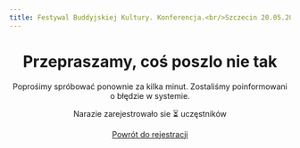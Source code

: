 ```yaml
---
title: Festywal Buddyjskiej Kultury. Konferencja.<br/>Szczecin 20.05.2023
---
```


<script src="https://unpkg.com/htmx.org@1.9.0"></script>
<center>

# Przepraszamy, coś poszlo nie tak

Poprośimy spróbować ponownie za kilka minut. Zostaliśmy poinformowani o błędzie w systemie.

Narazie zarejestrowało sie <span hx-get="https://attendance.budda-fest.pl/register/attendance" hx-trigger="load" hx-swap="innerHTML">⏳</span> uczęstników

<a href="/registration" style="text-decoration:underline;">Powrót do rejestracji</a>

</center>